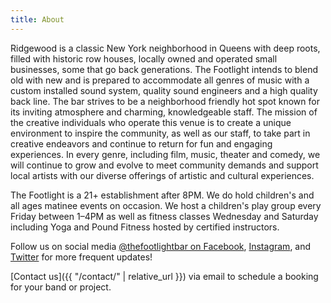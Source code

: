 ```yaml
---
title: About
---
```


Ridgewood is a classic New York neighborhood in Queens with deep roots, filled with historic row houses, locally owned and operated small businesses, some that go back generations. The Footlight intends to blend old with new and is prepared to accommodate all genres of music with a custom installed sound system, quality sound engineers and a high quality back line. The bar strives to be a neighborhood friendly hot spot known for its inviting atmosphere and charming, knowledgeable staff. The mission of the creative individuals who operate this venue is to create a unique environment to inspire the community, as well as our staff, to take part in creative endeavors and continue to return for fun and engaging experiences. In every genre, including film, music, theater and comedy, we will continue to grow and evolve to meet community demands and support local artists with our diverse offerings of artistic and cultural experiences.

The Footlight is a 21+ establishment after 8PM. We do hold children's and all ages matinee events on occasion. We host a children's play group every Friday between 1&ndash;4PM as well as fitness classes Wednesday and Saturday including Yoga and Pound Fitness hosted by certified instructors. 

Follow us on social media [@thefootlightbar on Facebook](https://www.facebook.com/thefootlightbar), [Instagram](https://instagram.com/thefootlightbar), and [Twitter](https://twitter.com/thefootlightbar) for more frequent updates! 

[Contact us]({{ "/contact/" | relative_url }}) via email to schedule a booking for your band or project.
